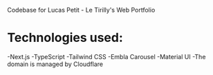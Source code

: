 Codebase for Lucas Petit - Le Tirilly's Web Portfolio

# Technologies used:

-Next.js
-TypeScript
-Tailwind CSS
-Embla Carousel
-Material UI
-The domain is managed by Cloudflare
